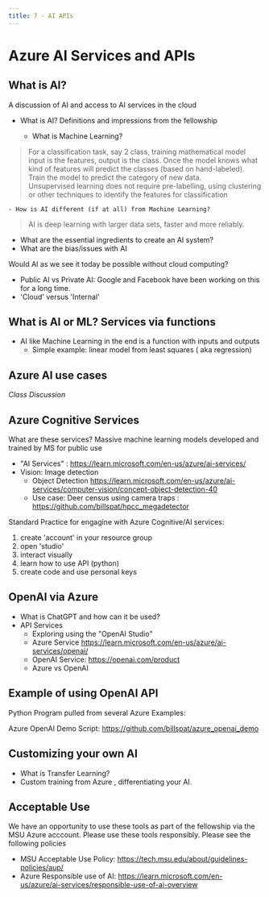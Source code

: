 ```yaml
---
title: 7 - AI APIs
---
```


# Azure AI Services and APIs

## What is AI? 

A discussion of AI and access to AI services in the cloud

 - What is AI? Definitions and impressions from the fellowship

    - What is Machine Learning? 

> For a classification task, say 2 class, training mathematical model input is the 
> features, output is the class.  Once the model knows what kind of features will predict 
> the classes (based on hand-labeled).  Train the model to predict the category of new data.   
> Unsupervised learning does not require pre-labelling, using clustering or other techniques 
> to identify the features for classification

    - How is AI different (if at all) from Machine Learning? 

> AI is deep learning with larger data sets, faster and more reliably.  
   
 - What are the essential ingredients to create an AI system?
 - What are the bias/issues with AI
 
Would AI as we see it today be possible without cloud computing?

 - Public AI vs Private AI: Google and Facebook have been working on this for a long time. 
 - 'Cloud' versus 'Internal'

## What is AI or ML? Services via functions

- AI like Machine Learning in the end is a function with inputs and outputs
    - Simple example: linear model from least squares ( aka regression)

## Azure AI use cases

*Class Discussion*

## Azure Cognitive Services

What are these services?   Massive machine learning models developed and trained by MS for public use

 - "AI Services" : https://learn.microsoft.com/en-us/azure/ai-services/
 - Vision: Image detection
    - Object Detection https://learn.microsoft.com/en-us/azure/ai-services/computer-vision/concept-object-detection-40
    - Use case: Deer census using camera traps : https://github.com/billspat/hpcc_megadetector

Standard Practice for engagine with Azure Cognitive/AI services: 

 1. create 'account' in your resource group
 2. open 'studio' 
 3. interact visually
 4. learn how to use API (python)
 5. create code and use personal keys

## OpenAI via Azure

- What is ChatGPT and how can it be used? 
- API Services
   - Exploring using the "OpenAI Studio"
   - Azure Service https://learn.microsoft.com/en-us/azure/ai-services/openai/
   - OpenAI Service: https://openai.com/product
   - Azure vs OpenAI


## Example of using OpenAI API 

Python Program pulled from several Azure Examples: 

Azure OpenAI Demo Script: https://github.com/billspat/azure_openai_demo


## Customizing your own AI

- What is Transfer Learning?
- Custom training from Azure , differentiating your AI.  

## Acceptable Use

We have an opportunity to use these tools as part of the fellowship via the MSU Azure acccount.   Please use these tools responsibly.  Please see the following policies

 - MSU Acceptable Use Policy: https://tech.msu.edu/about/guidelines-policies/aup/
 - Azure Responsible use of AI: https://learn.microsoft.com/en-us/azure/ai-services/responsible-use-of-ai-overview



